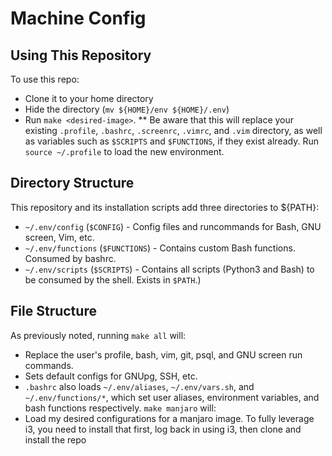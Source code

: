 # Machine Config #

## Using This Repository ##
To use this repo:
* Clone it to your home directory
* Hide the directory (`mv ${HOME}/env ${HOME}/.env`)
* Run `make <desired-image>`.
** Be aware that this will replace your existing `.profile`, `.bashrc`, `.screenrc`, `.vimrc`, and `.vim` directory, as well as variables such as `$SCRIPTS` and `$FUNCTIONS`, if they exist already. Run `source ~/.profile` to load the new environment.

## Directory Structure ##
This repository and its installation scripts add three directories to ${PATH}:
* `~/.env/config` (`$CONFIG`) - Config files and runcommands for Bash, GNU screen, Vim, etc.
* `~/.env/functions` (`$FUNCTIONS`) - Contains custom Bash functions. Consumed by bashrc.
* `~/.env/scripts` (`$SCRIPTS`) - Contains all scripts (Python3 and Bash) to be consumed by the shell. Exists in `$PATH`.)

## File Structure ##
As previously noted, running `make all` will:
* Replace the user's profile, bash, vim, git, psql, and GNU screen run commands.
* Sets default configs for GNUpg, SSH, etc.
* `.bashrc` also loads `~/.env/aliases`, `~/.env/vars.sh`, and `~/.env/functions/*`, which set user aliases, environment variables, and bash functions respectively.
`make manjaro` will:
* Load my desired configurations for a manjaro image. To fully leverage i3, you need to install that first, log back in using i3, then clone and install the repo
